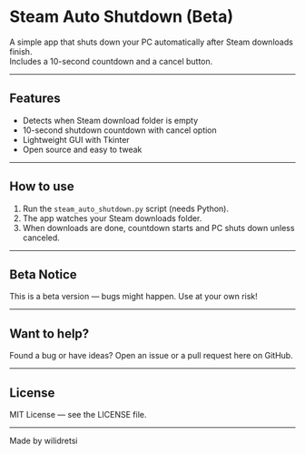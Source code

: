 # Steam Auto Shutdown (Beta)

A simple app that shuts down your PC automatically after Steam downloads finish.  
Includes a 10-second countdown and a cancel button.

---

## Features

- Detects when Steam download folder is empty  
- 10-second shutdown countdown with cancel option  
- Lightweight GUI with Tkinter  
- Open source and easy to tweak

---

## How to use

1. Run the `steam_auto_shutdown.py` script (needs Python).  
2. The app watches your Steam downloads folder.  
3. When downloads are done, countdown starts and PC shuts down unless canceled.

---

## Beta Notice

This is a beta version — bugs might happen. Use at your own risk!

---

## Want to help?

Found a bug or have ideas? Open an issue or a pull request here on GitHub.

---

## License

MIT License — see the LICENSE file.

---

Made by wilidretsi
